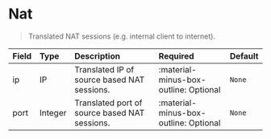 [comment]: # (AUTOGENERATED MARKDOWN CONTENT)
# Nat
> Translated NAT sessions (e.g. internal client to internet).

| Field | Type | Description | Required | Default |
| :--- | :--- | :--- | :--- | :--- |
| ip | IP | Translated IP of source based NAT sessions. | :material-minus-box-outline: Optional | `None` |
| port | Integer | Translated port of source based NAT sessions. | :material-minus-box-outline: Optional | `None` |